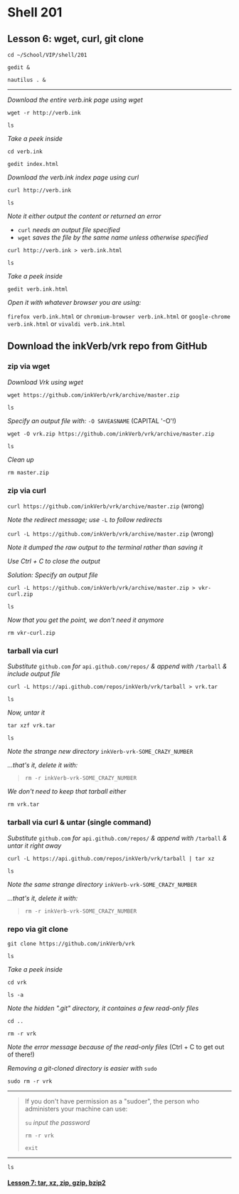 # Shell 201
## Lesson 6: wget, curl, git clone

`cd ~/School/VIP/shell/201`

`gedit &`

`nautilus . &`

___

*Download the entire verb.ink page using wget*

`wget -r http://verb.ink`

`ls`

*Take a peek inside*

`cd verb.ink`

`gedit index.html`

*Download the verb.ink index page using curl*

`curl http://verb.ink`

`ls`

*Note it either output the content or returned an error*
- `curl` *needs an output file specified*
- `wget` *saves the file by the same name unless otherwise specified*

`curl http://verb.ink > verb.ink.html`

`ls`

*Take a peek inside*

`gedit verb.ink.html`

*Open it with whatever browser you are using:*

`firefox verb.ink.html` or `chromium-browser verb.ink.html` or `google-chrome verb.ink.html` or `vivaldi verb.ink.html`

## Download the inkVerb/vrk repo from GitHub

### zip via wget

*Download Vrk using wget*

`wget https://github.com/inkVerb/vrk/archive/master.zip`

`ls`

*Specify an output file with:* `-O SAVEASNAME` (CAPITAL '-O'!)

`wget -O vrk.zip https://github.com/inkVerb/vrk/archive/master.zip`

`ls`

*Clean up*

`rm master.zip`

### zip via curl

`curl https://github.com/inkVerb/vrk/archive/master.zip` (wrong)

*Note the redirect message; use* `-L` *to follow redirects*

`curl -L https://github.com/inkVerb/vrk/archive/master.zip` (wrong)

*Note it dumped the raw output to the terminal rather than saving it*

*Use Ctrl + C to close the output*

*Solution: Specify an output file*

`curl -L https://github.com/inkVerb/vrk/archive/master.zip > vkr-curl.zip`

`ls`

*Now that you get the point, we don't need it anymore*

`rm vkr-curl.zip`

### tarball via curl

*Substitute* `github.com` *for* `api.github.com/repos/` *& append with* `/tarball` *& include output file*

`curl -L https://api.github.com/repos/inkVerb/vrk/tarball > vrk.tar`

`ls`

*Now, untar it*

`tar xzf vrk.tar`

`ls`

*Note the strange new directory* `inkVerb-vrk-SOME_CRAZY_NUMBER`

*...that's it, delete it with:*

> `rm -r inkVerb-vrk-SOME_CRAZY_NUMBER`

*We don't need to keep that tarball either*

`rm vrk.tar`

### tarball via curl & untar (single command)

*Substitute* `github.com` *for* `api.github.com/repos/` *& append with* `/tarball` *& untar it right away*

`curl -L https://api.github.com/repos/inkVerb/vrk/tarball | tar xz`

`ls`

*Note the same strange directory* `inkVerb-vrk-SOME_CRAZY_NUMBER`

*...that's it, delete it with:*

> `rm -r inkVerb-vrk-SOME_CRAZY_NUMBER`

### repo via git clone

`git clone https://github.com/inkVerb/vrk`

`ls`

*Take a peek inside*

`cd vrk`

`ls -a`

*Note the hidden ".git" directory, it containes a few read-only files*

`cd ..`

`rm -r vrk`

*Note the error message because of the read-only files* (Ctrl + C to get out of there!)

*Removing a git-cloned directory is easier with* `sudo`

`sudo rm -r vrk`

> 
___
> If you don't have permission as a "sudoer", the person who administers your machine can use:
> 
> `su` *input the password*
> 
> `rm -r vrk`
> 
> `exit`
> 
___

`ls`

#### [Lesson 7: tar, xz, zip, gzip, bzip2](https://github.com/inkVerb/vip/blob/master/201-shell/Lesson-07.md)
